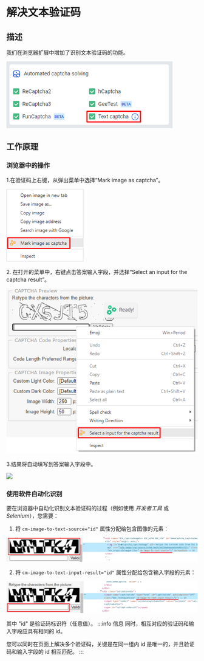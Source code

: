 ﻿---
sidebar_position: 2
---

# 解决文本验证码
## **描述**
我们在浏览器扩展中增加了识别文本验证码的功能。

![](captcha-solving.png)
## **工作原理**
### **浏览器中的操作**
1\.在验证码上右键，从弹出菜单中选择“Mark image as captcha”。

![](mark-as-captcha.png)

2\. 在打开的菜单中，右键点击答案输入字段，并选择“Select an input for the captcha result”。

![](select-input.png)

3\.结果将自动填写到答案输入字段中。

![](Aspose.Words.f6d390ba-8e92-4611-b5a2-167a5168d8f1.004.png)
### **使用软件自动化识别**
要在浏览器中自动化识别文本验证码的过程（例如使用 *开发者工具* 或 *Selenium*），您需要：

1. 将 `cm-image-to-text-source="id"` 属性分配给包含图像的元素：

![](exapmle1.png)

2. 将 `cm-image-to-text-input-result="id"` 属性分配给包含输入字段的元素：

![](exapmle2.png)

其中 "id" 是验证码标识符（任意值）。
:::info 信息
同时，相互对应的验证码和输入字段应具有相同的 id。

您可以同时在页面上解决多个验证码，关键是在同一组内 id 是唯一的，并且验证码和输入字段的 id 相互匹配。
:::
